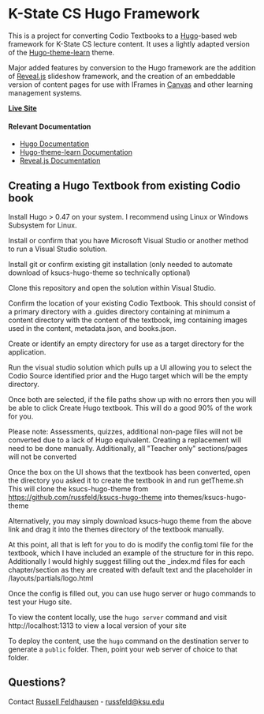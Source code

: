 # K-State CS Hugo Framework

This is a project for converting Codio Textbooks to a [Hugo](https://gohugo.io/)-based web framework for K-State CS lecture content. 
It uses a lightly adapted version of the [Hugo-theme-learn](https://learn.netlify.com/en/) theme.

Major added features by conversion to the Hugo framework are the addition of [Reveal.js](https://github.com/hakimel/reveal.js/) slideshow framework, and the creation of an embeddable version of content pages for use with IFrames in [Canvas](https://www.instructure.com/) and other learning management systems.

**[Live Site](https://textbooks.cs.ksu.edu/cis527)**

#### Relevant Documentation

* [Hugo Documentation](https://gohugo.io/documentation/)
* [Hugo-theme-learn Documentation](https://learn.netlify.com/en/)
* [Reveal.js Documentation](https://github.com/hakimel/reveal.js/)

## Creating a Hugo Textbook from existing Codio book

Install Hugo > 0.47 on your system. I recommend using Linux or Windows Subsystem for Linux.

Install or confirm that you have Microsoft Visual Studio or another method to run a Visual Studio solution.

Install git or confirm existing git installation (only needed to automate download of ksucs-hugo-theme so technically optional)

Clone this repository and open the solution within Visual Studio.

Confirm the location of your existing Codio Textbook. This should consist of a primary directory with a .guides directory containing 
at minimum a content directory with the content of the textbook, img containing images used in the content, metadata.json, and books.json.

Create or identify an empty directory for use as a target directory for the application.

Run the visual studio solution which pulls up a UI allowing you to select the Codio Source identified prior and the Hugo target which will be the empty directory.

Once both are selected, if the file paths show up with no errors then you will be able to click Create Hugo textbook. This will do a good 90% of the work for you.

Please note: Assessments, quizzes, additional non-page files will not be converted due to a lack of Hugo equivalent. Creating a replacement will need to be done manually. 
Additionally, all "Teacher only" sections/pages will not be converted

Once the box on the UI shows that the textbook has been converted, open the directory you asked it to create the textbook in and run getTheme.sh
This will clone the ksucs-hugo-theme from https://github.com/russfeld/ksucs-hugo-theme into themes/ksucs-hugo-theme

Alternatively, you may simply download ksucs-hugo theme from the above link and drag it into the themes directory of the textbook manually.

At this point, all that is left for you to do is modify the config.toml file for the textbook, which I have included an example of the structure for in this repo.
Additionally I would highly suggest filling out the _index.md files for each chapter/section as they are created with default text and the placeholder in /layouts/partials/logo.html

Once the config is filled out, you can use hugo server or hugo commands to test your Hugo site.

To view the content locally, use the `hugo server` command and visit http://localhost:1313 to view a local version of your site

To deploy the content, use the `hugo` command on the destination server to generate a `public` folder. Then, point your web server of choice to that folder.

## Questions?

Contact [Russell Feldhausen](https://russfeld.me) - russfeld@ksu.edu
